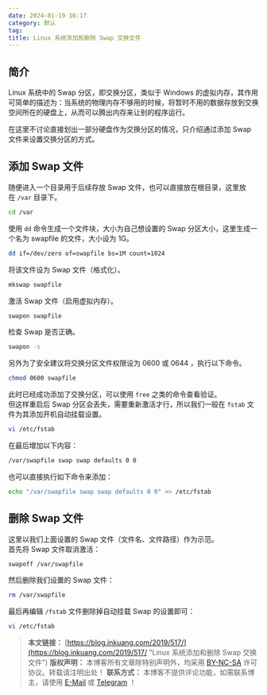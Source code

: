```yaml
---
date: 2024-01-19 16:17
category: 默认
tag: 
title: Linux 系统添加和删除 Swap 交换文件
---
```

## 简介

Linux 系统中的 Swap 分区，即交换分区，类似于 Windows 的虚拟内存，其作用可简单的描述为：当系统的物理内存不够用的时候，将暂时不用的数据存放到交换空间所在的硬盘上，从而可以腾出内存来让别的程序运行。

在这里不讨论直接划出一部分硬盘作为交换分区的情况，只介绍通过添加 Swap 文件来设置交换分区的方式。

## 添加 Swap 文件

随便进入一个目录用于后续存放 Swap 文件，也可以直接放在根目录，这里放在 `/var` 目录下。

```sh
cd /var
```

使用 `dd` 命令生成一个文件块，大小为自己想设置的 Swap 分区大小，这里生成一个名为 swapfile 的文件，大小设为 1G。

```sh
dd if=/dev/zero of=swapfile bs=1M count=1024
```

将该文件设为 Swap 文件（格式化）。

```sh
mkswap swapfile
```

激活 Swap 文件（启用虚拟内存）。

```sh
swapon swapfile
```

检查 Swap 是否正确。

```sh
swapon -s
```

另外为了安全建议将交换分区文件权限设为 0600 或 0644 ，执行以下命令。

```sh
chmod 0600 swapfile
```

此时已经成功添加了交换分区，可以使用 `free` 之类的命令查看验证。  
但这样重启后 Swap 分区会丢失，需要重新激活才行，所以我们一般在 `fstab` 文件为其添加开机自动挂载设置。

```sh
vi /etc/fstab
```

在最后增加以下内容：

```sh
/var/swapfile swap swap defaults 0 0
```

也可以直接执行如下命令来添加：

```sh
echo "/var/swapfile swap swap defaults 0 0" >> /etc/fstab
```

## 删除 Swap 文件

这里以我们上面设置的 Swap 文件（文件名、文件路径）作为示范。  
首先将 Swap 文件取消激活：

```sh
swapoff /var/swapfile
```

然后删除我们设置的 Swap 文件：

```sh
rm /var/swapfile
```

最后再编辑 `/fstab` 文件删除掉自动挂载 Swap 的设置即可：

```sh
vi /etc/fstab
```

> **本文链接：** [https://blog.inkuang.com/2019/517/](https://blog.inkuang.com/2019/517/ "Linux 系统添加和删除 Swap 交换文件")
> **版权声明：** 本博客所有文章除特别声明外，均采用 [BY-NC-SA](https://creativecommons.org/licenses/by-nc-sa/4.0/) 许可协议。转载请注明出处！
> **联系方式：** 本博客不提供评论功能，如需联系博主，请使用 [E-Mail](mailto:blog@inkuang.com "E-Mail → mailto:blog@inkuang.com") 或 [Telegram](https://t.me/inkuang "Telegram → https://t.me/inkuang") ！
